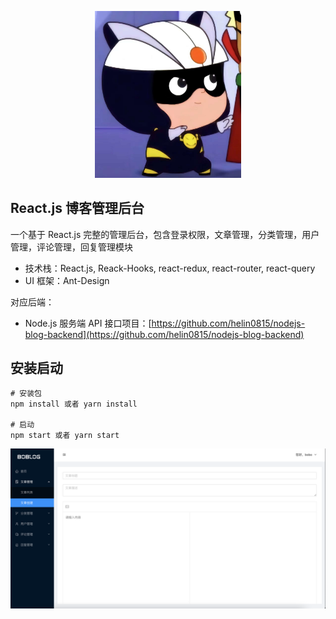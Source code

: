 <p align="center"><a href="http://www.boblog.com" target="_blank" rel="noopener noreferrer"><img width="234" src="./xxg.jpg" alt="logo"></a></p>


## React.js 博客管理后台

一个基于 React.js 完整的管理后台，包含登录权限，文章管理，分类管理，用户管理，评论管理，回复管理模块

- 技术栈：React.js, Reack-Hooks, react-redux, react-router, react-query
- UI 框架：Ant-Design

对应后端：
- Node.js 服务端 API 接口项目：[https://github.com/helin0815/nodejs-blog-backend](https://github.com/helin0815/nodejs-blog-backend)

## 安装启动
```
# 安装包
npm install 或者 yarn install

# 启动
npm start 或者 yarn start
```


![image.png](./boblog-admin.png)
